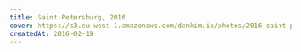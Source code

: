 ```yaml
---
title: Saint Petersburg, 2016
cover: https://s3.eu-west-1.amazonaws.com/dankim.io/photos/2016-saint-petersburg/cover.jpg
createdAt: 2016-02-19
---
```


<img src="https://s3.eu-west-1.amazonaws.com/dankim.io/photos/2016-saint-petersburg/0001.jpg" alt="" class="lazyload">
<img src="https://s3.eu-west-1.amazonaws.com/dankim.io/photos/2016-saint-petersburg/0002.jpg" alt="" class="lazyload">
<img src="https://s3.eu-west-1.amazonaws.com/dankim.io/photos/2016-saint-petersburg/0003.jpg" alt="" class="lazyload">
<img src="https://s3.eu-west-1.amazonaws.com/dankim.io/photos/2016-saint-petersburg/0004.jpg" alt="" class="lazyload">
<img src="https://s3.eu-west-1.amazonaws.com/dankim.io/photos/2016-saint-petersburg/0005.jpg" alt="" class="lazyload">
<img src="https://s3.eu-west-1.amazonaws.com/dankim.io/photos/2016-saint-petersburg/0006.jpg" alt="" class="lazyload">
<img src="https://s3.eu-west-1.amazonaws.com/dankim.io/photos/2016-saint-petersburg/0007.jpg" alt="" class="lazyload">
<img src="https://s3.eu-west-1.amazonaws.com/dankim.io/photos/2016-saint-petersburg/0008.jpg" alt="" class="lazyload">
<img src="https://s3.eu-west-1.amazonaws.com/dankim.io/photos/2016-saint-petersburg/0009.jpg" alt="" class="lazyload">
<img src="https://s3.eu-west-1.amazonaws.com/dankim.io/photos/2016-saint-petersburg/0010.jpg" alt="" class="lazyload">
<img src="https://s3.eu-west-1.amazonaws.com/dankim.io/photos/2016-saint-petersburg/0011.jpg" alt="" class="lazyload">
<img src="https://s3.eu-west-1.amazonaws.com/dankim.io/photos/2016-saint-petersburg/0012.jpg" alt="" class="lazyload">
<img src="https://s3.eu-west-1.amazonaws.com/dankim.io/photos/2016-saint-petersburg/0013.jpg" alt="" class="lazyload">
